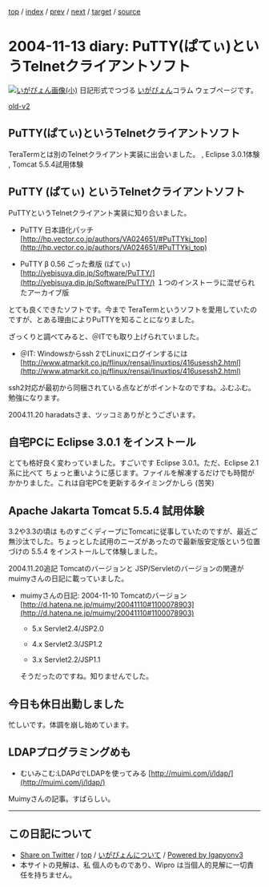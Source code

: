 [top](../index.html) 
 / [index](index.html) 
 / [prev](ig041107.html) 
 / [next](ig041114.html) 
 / [target](http://www.igapyon.jp/igapyon/diary/2004/ig041113.html) 
 / [source](https://github.com/igapyon/diary/blob/master/2004/ig041113.src.md) 

2004-11-13 diary: PuTTY(ぱてぃ)というTelnetクライアントソフト
=====================================================================================================
[![いがぴょん画像(小)](http://www.igapyon.jp/igapyon/diary/images/iga200306s.jpg "いがぴょん")](http://www.igapyon.jp/igapyon/diary/memo/memoigapyon.html) 日記形式でつづる [いがぴょん](http://www.igapyon.jp/igapyon/diary/memo/memoigapyon.html)コラム ウェブページです。

[old-v2](ig041113-orig.html)

## PuTTY(ぱてぃ)というTelnetクライアントソフト

TeraTermとは別のTelnetクライアント実装に出会いました。 , Eclipse 3.0.1体験 , Tomcat 5.5.4試用体験


## PuTTY (ぱてぃ) というTelnetクライアントソフト

PuTTYというTelnetクライアント実装に知り合いました。

* PuTTY 日本語化パッチ
  [http://hp.vector.co.jp/authors/VA024651/#PuTTYkj_top](http://hp.vector.co.jp/authors/VA024651/#PuTTYkj_top)
  
* PuTTY β 0.56 ごった煮版 (ぱてぃ) 
  [http://yebisuya.dip.jp/Software/PuTTY/](http://yebisuya.dip.jp/Software/PuTTY/)
  １つのインストーラに混ぜられたアーカイブ版

とても良くできたソフトです。今まで TeraTermというソフトを愛用していたのですが、とある理由によりPuTTYを知ることになりました。

ざっくりと調べてみると、＠ITでも取り上げられていました。

* ＠IT: Windowsからssh 2でLinuxにログインするには
  [http://www.atmarkit.co.jp/flinux/rensai/linuxtips/416usessh2.html](http://www.atmarkit.co.jp/flinux/rensai/linuxtips/416usessh2.html)

ssh2対応が最初から同梱されている点などがポイントなのですね。ふむふむ。勉強になります。

2004.11.20
haradatsさま、ツッコミありがとうございます。

## 自宅PCに Eclipse 3.0.1 をインストール

とても格好良く変わっていました。すごいです Eclipse 3.0.1。ただ、Eclipse 2.1系に比べて ちょっと重いように感じます。ファイルを解凍するだけでも時間がかかりました。これは自宅PCを更新するタイミングかしら
(苦笑)

## Apache Jakarta Tomcat 5.5.4 試用体験

3.2や3.3の頃は ものすごくディープにTomcatに従事していたのですが、最近ご無沙汰でした。ちょっとした試用のニーズがあったので最新版安定版という位置づけの
5.5.4 をインストールして体験しました。

2004.11.20追記 Tomcatのバージョンと JSP/Servletのバージョンの関連がmuimyさんの日記に載っていました。

* muimyさんの日記: 2004-11-10 Tomcatのバージョン
  [http://d.hatena.ne.jp/muimy/20041110#1100078903](http://d.hatena.ne.jp/muimy/20041110#1100078903)
  
  * 5.x Servlet2.4/JSP2.0
    
  * 4.x   Servlet2.3/JSP1.2
    
  * 3.x   Servlet2.2/JSP1.1
  

  そうだったのですね。知りませんでした。

## 今日も休日出勤しました

忙しいです。体調を崩し始めています。

## LDAPプログラミングめも

* むいみこむ:LDAPdでLDAPを使ってみる
  [http://muimi.com/j/ldap/](http://muimi.com/j/ldap/)

Muimyさんの記事。すばらしい。


----------------------------------------------------------------------------------------------------

## この日記について

* [Share on Twitter](https://twitter.com/intent/tweet?hashtags=igapyon%2Cdiary%2C%E3%81%84%E3%81%8C%E3%81%B4%E3%82%87%E3%82%93&text=PuTTY%28%E3%81%B1%E3%81%A6%E3%81%83%29%E3%81%A8%E3%81%84%E3%81%86Telnet%E3%82%AF%E3%83%A9%E3%82%A4%E3%82%A2%E3%83%B3%E3%83%88%E3%82%BD%E3%83%95%E3%83%88&url=http%3A%2F%2Fwww.igapyon.jp%2Figapyon%2Fdiary%2F2004%2Fig041113.html) / [top](../index.html) / [いがぴょんについて](http://www.igapyon.jp/igapyon/diary/memo/memoigapyon.html) / [Powered by Igapyonv3](https://github.com/igapyon/igapyonv3)
* 本サイトの見解は、私 個人のものであり、Wipro は当個人的見解に一切責任を持ちません。 
